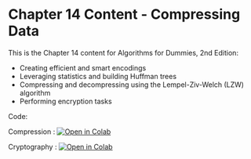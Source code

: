 # Chapter 14 Content - Compressing Data
This is the Chapter 14 content for Algorithms for Dummies, 2nd Edition:

*	Creating efficient and smart encodings
*	Leveraging statistics and building Huffman trees
*	Compressing and decompressing using the Lempel-Ziv-Welch (LZW) algorithm
*	Performing encryption tasks

Code:

Compression : [![Open in Colab](https://colab.research.google.com/assets/colab-badge.svg)](https://colab.research.google.com/github/lmassaron/algo4d_2ed/blob/master/Chapter14/A4D2E%3B%2014%3B%20Compression.ipynb)

Cryptography : [![Open in Colab](https://colab.research.google.com/assets/colab-badge.svg)](https://colab.research.google.com/github/lmassaron/algo4d_2ed/blob/master/Chapter14/A4D2E%3B%2014%3B%20Cryptography.ipynb)
